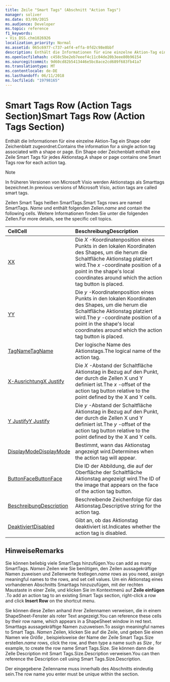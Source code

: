 ```yaml
---
title: Zeile "Smart Tags" (Abschnitt "Action Tags")
manager: soliver
ms.date: 03/09/2015
ms.audience: Developer
ms.topic: reference
f1_keywords:
- Vis_DSS.chm1026926
localization_priority: Normal
ms.assetid: 065c6977-c737-a4f4-effa-0fd2c98e8bbf
description: Enthält die Informationen für eine einzelne Aktion-Tag ein Shape oder Zeichenblatt zugeordnet. Ein Shape oder Zeichenblatt enthält eine Zeile Smart Tags für jedes Aktionstag.
ms.openlocfilehash: c458c5be2eb7eeef4c11c04de20b3eee80b96154
ms.sourcegitcommit: 9d60cd82b5413446e5bc8ace2cd689f683fb41a7
ms.translationtype: MT
ms.contentlocale: de-DE
ms.lasthandoff: 06/11/2018
ms.locfileid: "19798165"
---
```

# <a name="smart-tags-row-action-tags-section"></a><span data-ttu-id="16399-104">Smart Tags Row (Action Tags Section)</span><span class="sxs-lookup"><span data-stu-id="16399-104">Smart Tags Row (Action Tags Section)</span></span>

<span data-ttu-id="16399-105">Enthält die Informationen für eine einzelne Aktion-Tag ein Shape oder Zeichenblatt zugeordnet.</span><span class="sxs-lookup"><span data-stu-id="16399-105">Contains the information for a single action tag associated with a shape or page.</span></span> <span data-ttu-id="16399-106">Ein Shape oder Zeichenblatt enthält eine Zeile Smart Tags für jedes Aktionstag.</span><span class="sxs-lookup"><span data-stu-id="16399-106">A shape or page contains one Smart Tags row for each action tag.</span></span>
  
> [!NOTE]
> <span data-ttu-id="16399-107">In früheren Versionen von Microsoft Visio werden Aktionstags als Smarttags bezeichnet.</span><span class="sxs-lookup"><span data-stu-id="16399-107">In previous versions of Microsoft Visio, action tags are called smart tags.</span></span> 
  
<span data-ttu-id="16399-108">Zeilen Smart Tags heißen SmartTags.</span><span class="sxs-lookup"><span data-stu-id="16399-108">Smart Tags rows are named SmartTags.</span></span> <span data-ttu-id="16399-109">*Name* und enthält folgenden Zellen.</span><span class="sxs-lookup"><span data-stu-id="16399-109">*name*  and contain the following cells.</span></span> <span data-ttu-id="16399-110">Weitere Informationen finden Sie unter die folgenden Zellen.</span><span class="sxs-lookup"><span data-stu-id="16399-110">For more details, see the specific cell topics.</span></span> 
  
|<span data-ttu-id="16399-111">**Cell**</span><span class="sxs-lookup"><span data-stu-id="16399-111">**Cell**</span></span>|<span data-ttu-id="16399-112">**Beschreibung**</span><span class="sxs-lookup"><span data-stu-id="16399-112">**Description**</span></span>|
|:-----|:-----|
|[<span data-ttu-id="16399-113">X</span><span class="sxs-lookup"><span data-stu-id="16399-113">X</span></span>](x-cell-action-tags-section.md) <br/> |<span data-ttu-id="16399-114">Die *X* -Koordinatenposition eines Punkts in den lokalen Koordinaten des Shapes, um die herum die Schaltfläche Aktionstag platziert wird.</span><span class="sxs-lookup"><span data-stu-id="16399-114">The  *x*  -coordinate position of a point in the shape's local coordinates around which the action tag button is placed.</span></span>  <br/> |
|[<span data-ttu-id="16399-115">Y</span><span class="sxs-lookup"><span data-stu-id="16399-115">Y</span></span>](y-cell-action-tags-section.md) <br/> |<span data-ttu-id="16399-116">Die *y* -Koordinatenposition eines Punkts in den lokalen Koordinaten des Shapes, um die herum die Schaltfläche Aktionstag platziert wird.</span><span class="sxs-lookup"><span data-stu-id="16399-116">The  *y*  -coordinate position of a point in the shape's local coordinates around which the action tag button is placed.</span></span>  <br/> |
|[<span data-ttu-id="16399-117">TagName</span><span class="sxs-lookup"><span data-stu-id="16399-117">TagName</span></span>](tagname-cell-action-tags-section.md) <br/> |<span data-ttu-id="16399-118">Der logische Name des Aktionstags.</span><span class="sxs-lookup"><span data-stu-id="16399-118">The logical name of the action tag.</span></span>  <br/> |
|[<span data-ttu-id="16399-119">X-Ausrichtung</span><span class="sxs-lookup"><span data-stu-id="16399-119">X Justify</span></span>](x-justify-cell-action-tags-section.md) <br/> |<span data-ttu-id="16399-120">Die *X* -Abstand der Schaltfläche Aktionstag in Bezug auf den Punkt, der durch die Zellen X und Y definiert ist.</span><span class="sxs-lookup"><span data-stu-id="16399-120">The  *x*  -offset of the action tag button relative to the point defined by the X and Y cells.</span></span>  <br/> |
|[<span data-ttu-id="16399-121">Y Justify</span><span class="sxs-lookup"><span data-stu-id="16399-121">Y Justify</span></span>](y-justify-cell-action-tags-section.md) <br/> |<span data-ttu-id="16399-122">Die *y* -Abstand der Schaltfläche Aktionstag in Bezug auf den Punkt, der durch die Zellen X und Y definiert ist.</span><span class="sxs-lookup"><span data-stu-id="16399-122">The  *y*  -offset of the action tag button relative to the point defined by the X and Y cells.</span></span>  <br/> |
|[<span data-ttu-id="16399-123">DisplayMode</span><span class="sxs-lookup"><span data-stu-id="16399-123">DisplayMode</span></span>](displaymode-cell-action-tags-section.md) <br/> |<span data-ttu-id="16399-124">Bestimmt, wann das Aktionstag angezeigt wird.</span><span class="sxs-lookup"><span data-stu-id="16399-124">Determines when the action tag will appear.</span></span>  <br/> |
|[<span data-ttu-id="16399-125">ButtonFace</span><span class="sxs-lookup"><span data-stu-id="16399-125">ButtonFace</span></span>](buttonface-cell-action-tags-section.md) <br/> |<span data-ttu-id="16399-126">Die ID der Abbildung, die auf der Oberfläche der Schaltfläche Aktionstag angezeigt wird.</span><span class="sxs-lookup"><span data-stu-id="16399-126">The ID of the image that appears on the face of the action tag button.</span></span>  <br/> |
|[<span data-ttu-id="16399-127">Beschreibung</span><span class="sxs-lookup"><span data-stu-id="16399-127">Description</span></span>](description-cell-action-tags-section.md) <br/> |<span data-ttu-id="16399-128">Beschreibende Zeichenfolge für das Aktionstag.</span><span class="sxs-lookup"><span data-stu-id="16399-128">Descriptive string for the action tag.</span></span>  <br/> |
|[<span data-ttu-id="16399-129">Deaktiviert</span><span class="sxs-lookup"><span data-stu-id="16399-129">Disabled</span></span>](disabled-cell-action-tags-section.md) <br/> |<span data-ttu-id="16399-130">Gibt an, ob das Aktionstag deaktiviert ist.</span><span class="sxs-lookup"><span data-stu-id="16399-130">Indicates whether the action tag is disabled.</span></span>  <br/> |
   
## <a name="remarks"></a><span data-ttu-id="16399-131">Hinweise</span><span class="sxs-lookup"><span data-stu-id="16399-131">Remarks</span></span>

 <span data-ttu-id="16399-132">Sie können beliebig viele SmartTags hinzufügen.</span><span class="sxs-lookup"><span data-stu-id="16399-132">You can add as many SmartTags.</span></span>  <span data-ttu-id="16399-133">*Namen* Zeilen wie Sie benötigen, den Zeilen aussagekräftige Namen zuweisen und Zellenwerte festlegen.</span><span class="sxs-lookup"><span data-stu-id="16399-133">*name*  rows as you need, assign meaningful names to the rows, and set cell values.</span></span> <span data-ttu-id="16399-134">Um ein Aktionstag eines vorhandenen Abschnitts Smarttags hinzuzufügen, mit der rechten Maustaste in einer Zeile, und klicken Sie im Kontextmenü auf **Zeile einfügen** .</span><span class="sxs-lookup"><span data-stu-id="16399-134">To add an action tag to an existing Smart Tags section, right-click a row and click **Insert Row** on the shortcut menu.</span></span> 
  
<span data-ttu-id="16399-135">Sie können diese Zellen anhand ihrer Zeilennamen verweisen, die in einem ShapeSheet-Fenster als roter Text angezeigt.</span><span class="sxs-lookup"><span data-stu-id="16399-135">You can reference these cells by their row name, which appears in a ShapeSheet window in red text.</span></span> <span data-ttu-id="16399-136">Smarttags aussagekräftige Namen zuzuweisen.</span><span class="sxs-lookup"><span data-stu-id="16399-136">To assign meaningful names to Smart Tags.</span></span> <span data-ttu-id="16399-137">*Namen* Zeilen, klicken Sie auf die Zeile, und geben Sie einen Namen wie *Größe* , beispielsweise der Name der Zeile Smart Tags.Size erstellen.</span><span class="sxs-lookup"><span data-stu-id="16399-137">*name*  rows, click the row, and then type a name such as  *Size*  , for example, to create the row name Smart Tags.Size.</span></span> <span data-ttu-id="16399-138">Sie können dann die Zelle Description mit Smart Tags.Size.Description verweisen.</span><span class="sxs-lookup"><span data-stu-id="16399-138">You can then reference the Description cell using Smart Tags.Size.Description.</span></span> 
  
<span data-ttu-id="16399-139">Der eingegebene Zeilenname muss innerhalb des Abschnitts eindeutig sein.</span><span class="sxs-lookup"><span data-stu-id="16399-139">The row name you enter must be unique within the section.</span></span>
  

